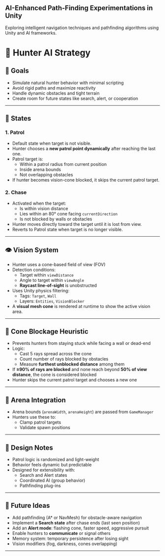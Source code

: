 ## AI-Enhanced Path-Finding Experimentations in Unity

Exploring intelligent navigation techniques and pathfinding algorithms using Unity and AI frameworks.


# 🧠 Hunter AI Strategy

## 🎯 Goals
- Simulate natural hunter behavior with minimal scripting
- Avoid rigid paths and maximize reactivity
- Handle dynamic obstacles and tight terrain
- Create room for future states like search, alert, or cooperation

---

## 🤖 States

### 1. Patrol
- Default state when target is not visible.
- Hunter chooses a **new patrol point dynamically** after reaching the last one.
- Patrol target is:
  - Within a patrol radius from current position
  - Inside arena bounds
  - Not overlapping obstacles
- If hunter becomes vision-cone blocked, it skips the current patrol target.

### 2. Chase
- Activated when the target:
  - Is within vision distance
  - Lies within an 80° cone facing `currentDirection`
  - Is not blocked by walls or obstacles
- Hunter moves directly toward the target until it is lost from view.
- Reverts to Patrol state when target is no longer visible.

---

## 👁️ Vision System
- Hunter uses a cone-based field of view (FOV)
- Detection conditions:
  - Target within `viewDistance`
  - Angle to target within `viewAngle`
  - **Raycast line-of-sight** is unobstructed
- Uses Unity physics filtering:
  - Tags: `Target`, `Wall`
  - Layers: `Entities`, `VisionBlocker`
- A **visual mesh cone** is rendered at runtime to show the active vision area.

---

## 🧱 Cone Blockage Heuristic
- Prevents hunters from staying stuck while facing a wall or dead-end
- Logic:
  - Cast 5 rays spread across the cone
  - Count number of rays blocked by obstacles
  - Measure **furthest unblocked distance** among them
- If **≥90% of rays are blocked** and none reach beyond **50% of view distance**, the cone is considered blocked
- Hunter skips the current patrol target and chooses a new one

---

## 🔧 Arena Integration
- Arena bounds (`arenaWidth`, `arenaHeight`) are passed from `GameManager`
- Hunters use these to:
  - Clamp patrol targets
  - Validate spawn positions

---

## 🧠 Design Notes
- Patrol logic is randomized and light-weight
- Behavior feels dynamic but predictable
- Designed for extensibility with:
  - Search and Alert states
  - Coordinated AI (group behavior)
  - Pathfinding plug-ins

---

## 📌 Future Ideas
- Add pathfinding (A* or NavMesh) for obstacle-aware navigation
- Implement a **Search state** after chase ends (last seen position)
- Add an **Alert mode**: flashing cone, faster speed, aggressive pursuit
- Enable hunters to **communicate** or signal others
- Memory system: temporary persistence after losing sight
- Vision modifiers (fog, darkness, cones overlapping)

---

